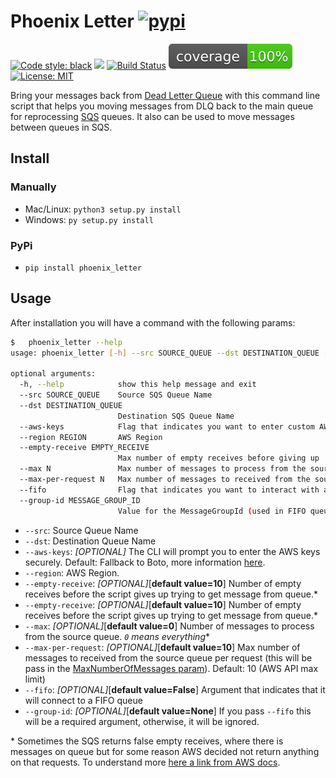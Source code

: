 # Phoenix Letter [![pypi](https://img.shields.io/pypi/v/phoenix_letter.svg)](https://pypi.org/project/phoenix-letter/)
[![Code style: black](https://img.shields.io/badge/code%20style-black-000000.svg)](https://github.com/psf/black)
![](https://img.shields.io/pypi/pyversions/phoenix_letter.svg) [![Build Status](https://travis-ci.com/renanvieira/phoenix-letter.svg?branch=master)](https://travis-ci.com/renanvieira/phoenix-letter) ![](coverage.svg) [![License: MIT](https://img.shields.io/badge/License-MIT-yellow.svg)](https://opensource.org/licenses/MIT) 
 
Bring your messages back from [Dead Letter Queue](https://en.wikipedia.org/wiki/Dead_letter_queue) with this command line script that helps you moving messages from DLQ back to the main queue for reprocessing [SQS](https://aws.amazon.com/sqs/?nc1=h_ls) queues. It also can be used to move messages between queues in SQS.

## Install
### Manually
- Mac/Linux: ```python3 setup.py install```
- Windows: ```py setup.py install```
### PyPi  
- `pip install phoenix_letter`

## Usage

After installation you will have a command with the following params:
```bash
$   phoenix_letter --help
usage: phoenix_letter [-h] --src SOURCE_QUEUE --dst DESTINATION_QUEUE [--aws-keys] --region REGION [--empty-receive EMPTY_RECEIVE] [--max N] [--max-per-request N]

optional arguments:
  -h, --help            show this help message and exit
  --src SOURCE_QUEUE    Source SQS Queue Name
  --dst DESTINATION_QUEUE
                        Destination SQS Queue Name
  --aws-keys            Flag that indicates you want to enter custom AWS keys.
  --region REGION       AWS Region
  --empty-receive EMPTY_RECEIVE
                        Max number of empty receives before giving up
  --max N               Max number of messages to process from the source queue.
  --max-per-request N   Max number of messages to received from the source queue per request (this will be pass in the MaxNumberOfMessages param). Default: 10 (AWS API max limit)
  --fifo                Flag that indicates you want to interact with a FIFO queue.
  --group-id MESSAGE_GROUP_ID
                        Value for the MessageGroupId (used in FIFO queues). Required if '--fifo' argument is passed. Default: NULL.

```

* `--src`: Source Queue Name
* `--dst`: Destination Queue Name
* `--aws-keys`: _[OPTIONAL]_ The CLI will prompt you to enter the AWS keys securely. Default: Fallback to Boto, more information [here](https://boto3.amazonaws.com/v1/documentation/api/latest/guide/configuration.html#configuring-credentials).
* `--region`: AWS Region.
* `--empty-receive`: _[OPTIONAL]_[**default value=10**] Number of empty receives before the script gives up trying to get message from queue.*
* `--empty-receive`: _[OPTIONAL]_[**default value=10**] Number of empty receives before the script gives up trying to get message from queue.*
* `--max`: _[OPTIONAL]_[**default value=0**] Number of messages to process from the source queue. _`0` means everything_*
* `--max-per-request`: _[OPTIONAL]_[**default value=10**] Max number of messages to received from the source queue per request (this will be pass in the [MaxNumberOfMessages param](https://docs.aws.amazon.com/AWSSimpleQueueService/latest/APIReference/API_ReceiveMessage.html#API_ReceiveMessage_RequestParameters)). Default: 10 (AWS API max limit)
* `--fifo`: _[OPTIONAL]_[**default value=False**] Argument that indicates that it will connect to a FIFO queue
* `--group-id`: _[OPTIONAL]_[**default value=None**] If you pass `--fifo` this will be a required argument, otherwise, it will be ignored.

\* Sometimes the SQS returns false empty receives, where there is messages on queue but for some reason AWS decided not 
return anything on that requests. To understand more [here a link from AWS docs](https://docs.aws.amazon.com/AWSSimpleQueueService/latest/SQSDeveloperGuide/sqs-long-polling.html).
